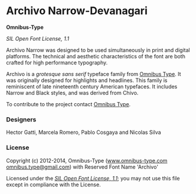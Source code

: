 # Archivo Narrow-Devanagari

**Omnibus-Type**

*SIL Open Font License, 1.1*


Archivo Narrow was designed to be used simultaneously in print and digital platforms. The technical and aesthetic characteristics of the font are both crafted for high performance typography.

Archivo is a *grotesque sans serif* typeface family from [Omnibus Type](http://omnibus-type.com/). It was originally designed for highlights and headlines. This family is reminiscent of late nineteenth century American typefaces. It includes Narrow and Black styles, and was derived from Chivo.

To contribute to the project contact [Omnibus Type](http://omnibus-type.com/).

### Designers
Hector Gatti, Marcela Romero, Pablo Cosgaya and Nicolas Silva

### License
Copyright (c) 2012-2014, Omnibus-Type (www.omnibus-type.com omnibus.type@gmail.com) with Reserved Font Name 'Archivo'

Licensed under the [*SIL Open Font License, 1.1*](http://scripts.sil.org/OFL);
you may not use this file except in compliance with the License.

